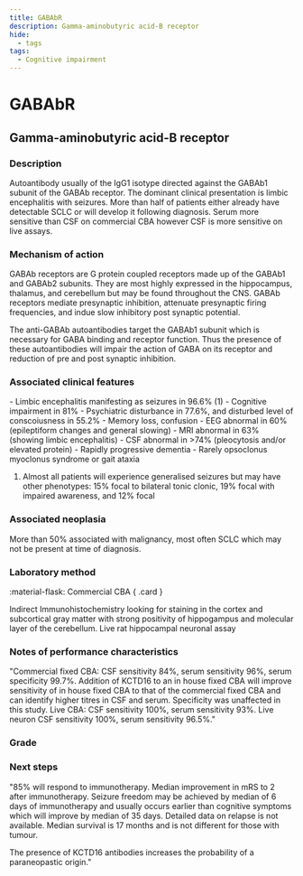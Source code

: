 ```yaml
---
title: GABAbR
description: Gamma-aminobutyric acid-B receptor
hide:
  - tags
tags:
  - Cognitive impairment
---
```


# GABAbR

## **Gamma-aminobutyric acid-B receptor**

### Description
Autoantibody usually of the IgG1 isotype directed against the GABAb1 subunit of the GABAb receptor. The dominant clinical presentation is limbic encephalitis with seizures. More than half of patients either already have detectable SCLC or will develop it following diagnosis. Serum more sensitive than CSF on commercial CBA however CSF is more sensitive on live assays.

### Mechanism of action
GABAb receptors are G protein coupled receptors made up of the GABAb1 and GABAb2 subunits. They are most highly expressed in the hippocampus, thalamus, and cerebellum but may be found throughout the CNS. GABAb receptors mediate presynaptic inhibition, attenuate presynaptic firing frequencies, and indue slow inhibitory post synaptic potential. 

The anti-GABAb autoantibodies target the GABAb1 subunit which is necessary for GABA binding and receptor function. Thus the presence of these autoantibodies will impair the action of GABA on its receptor and reduction of pre and post synaptic inhibition.

### Associated clinical features
<div class="annotate" markdown>
- Limbic encephalitis manifesting as seizures in 96.6% (1) 
- Cognitive impairment in 81%
- Psychiatric disturbance in 77.6%, and disturbed level of conscoiusness in 55.2%
- Memory loss, confusion
- EEG abnormal in 60% (epileptiform changes and general slowing)
- MRI abnormal in 63% (showing limbic encephalitis)
- CSF abnormal in >74% (pleocytosis and/or elevated protein)
- Rapidly progressive dementia
- Rarely opsoclonus myoclonus syndrome or gait ataxia
</div>

1. Almost all patients will experience generalised seizures but may have other phenotypes: 15% focal to bilateral tonic clonic, 19% focal with impaired awareness, and 12% focal

### Associated neoplasia
More than 50% associated with malignancy, most often SCLC which may not be present at time of diagnosis.

### Laboratory method
<div class="grid" markdown>

:material-flask: Commercial CBA
{ .card }

</div>

Indirect Immunohistochemistry looking for staining in the cortex and subcortical gray matter with strong positivity of hippogampus and molecular layer of the cerebellum.
Live rat hippocampal neuronal assay

### Notes of performance characteristics
"Commercial fixed CBA: CSF sensitivity 84%, serum sensitivity 96%, serum specificity 99.7%.
Addition of KCTD16 to an in house fixed CBA will improve  sensitivity of in house fixed CBA to that of the commercial fixed CBA and can identify higher titres in CSF and serum. Specificity was unaffected in this study.
Live CBA: CSF sensitivity 100%, serum sensitivity 93%.
Live neuron CSF sensitivity 100%, serum sensitivity 96.5%."

### Grade

### Next steps
"85% will respond to immunotherapy. Median improvement in mRS to 2 after immunotherapy. Seizure freedom may be achieved by median of 6 days of immunotherapy and usually occurs earlier than cognitive symptoms which will improve by median of 35 days. Detailed data on relapse is not available. Median survival is 17 months and is not different for those with tumour.

The presence of KCTD16 antibodies increases the probability of a paraneopastic origin."

[^1]: Lancaster, Eric, Meizan Lai, Xiaoyu Peng, Ethan Hughes, Radu Constantinescu, Jeffrey Raizer, Daniel Friedman, et al. “Antibodies to the GABAB Receptor in Limbic Encephalitis with Seizures: Case Series and Characterisation of the Antigen.” Lancet Neurology 9, no. 1 (January 2010): 67–76. https://doi.org/10.1016/S1474-4422(09)70324-2.
[^2]: Graus, Francesc, Alberto Vogrig, Sergio Muñiz-Castrillo, Jean-Christophe G. Antoine, Virginie Desestret, Divyanshu Dubey, Bruno Giometto, et al. “Updated Diagnostic Criteria for Paraneoplastic Neurologic Syndromes.” Neurology - Neuroimmunology Neuroinflammation 8, no. 4 (July 2021): e1014. https://doi.org/10.1212/NXI.0000000000001014.
[^3]: Höftberger, Romana, Maarten J. Titulaer, Lidia Sabater, Balazs Dome, Anita Rózsás, Balazs Hegedus, Mir Alireza Hoda, et al. “Encephalitis and GABAB Receptor Antibodies.” Neurology 81, no. 17 (October 22, 2013): 1500–1506. https://doi.org/10.1212/WNL.0b013e3182a9585f.
[^4]: Jiang, Chunguo, Min Zhu, Dan Wei, Hongyan Duan, Yuhui Zhang, and Xiaokai Feng. “SCLC and Anti-GABABR Encephalitis: A Retrospective Analysis of 60 Cases in China.” Thoracic Cancer 13, no. 6 (2022): 804–10. https://doi.org/10.1111/1759-7714.14323.
[^5]: Coevorden-Hameete, Marleen H van, Marienke A A M de Bruijn, Esther de Graaff, Danielle A E M Bastiaansen, Marco W J Schreurs, Jeroen A A Demmers, Melanie Ramberger, et al. “The Expanded Clinical Spectrum of Anti-GABABR Encephalitis and Added Value of KCTD16 Autoantibodies.” Brain 142, no. 6 (June 2019): 1631–43. https://doi.org/10.1093/brain/awz094.
